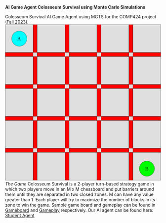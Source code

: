 **AI Game Agent Colosseum Survival using Monte Carlo Simulations**

Colosseum Survival AI Game Agent using MCTS for the COMP424 project (Fall 2023).
![Gameboard](Colosseum-Survival-main/Gameboard.png)
*The Game*
Colosseum Survival is a 2-player turn-based strategy game in which two players move in an M x M chessboard and put barriers around them until they are separated in two closed zones. M can have any value greater than 1. Each player will try to maximize the number of blocks in its zone to win the game. Sample game board and gameplay can be found in [Gameboard](Gameboard.png) and [Gameplay](Gameplay.gif) respectively. Our AI agent can be found here: [Student Agent](agents/student_agent.py)
